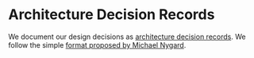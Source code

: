 # Architecture Decision Records

We document our design decisions as [architecture decision records][adr].
We follow the simple [format proposed by Michael Nygard][template].

[adr]: https://adr.github.io/
[template]: https://github.com/joelparkerhenderson/architecture-decision-record/blob/main/templates/decision-record-template-by-michael-nygard/index.md
